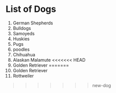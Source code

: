 # List of Dogs

1. German Shepherds
2. Bulldogs
3. Samoyeds
4. Huskies
5. Pugs
6. poodles
7. Chihuahua
8. Alaskan Malamute
<<<<<<< HEAD
9. Golden Retriever
=======
9. Golden Retriever
10. Rottweiler
>>>>>>> new-dog

